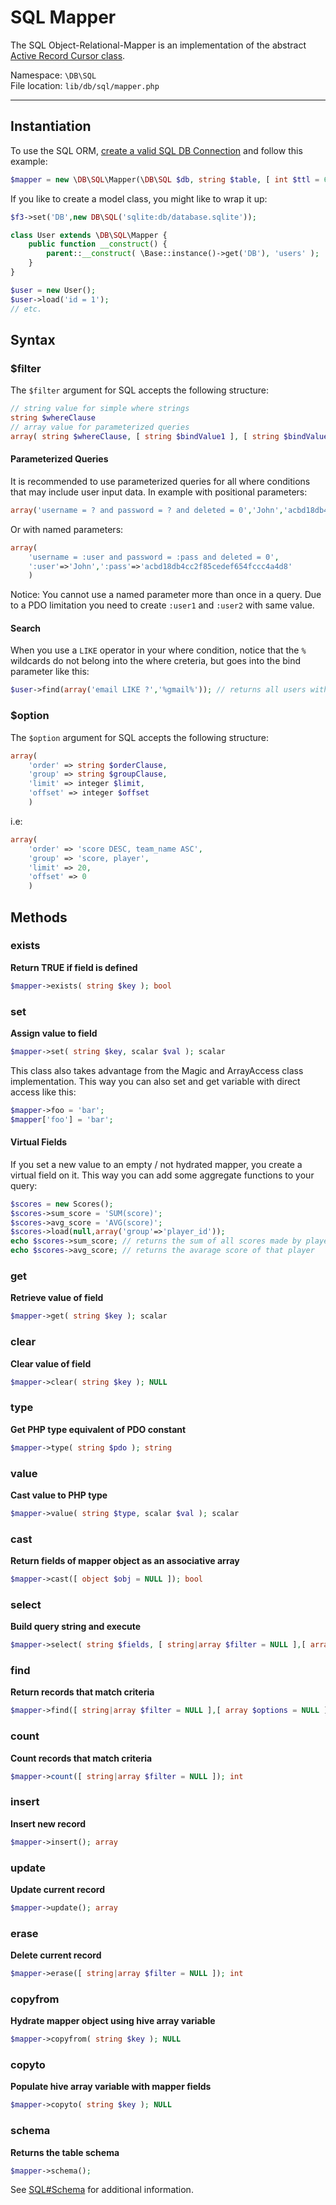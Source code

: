 # SQL Mapper

The SQL Object-Relational-Mapper is an implementation of the abstract [Active Record Cursor class](cursor).

Namespace: `\DB\SQL` <br/>
File location: `lib/db/sql/mapper.php`

---

## Instantiation

To use the SQL ORM, [create a valid SQL DB Connection](sql#constructor) and follow this example:

``` php
$mapper = new \DB\SQL\Mapper(\DB\SQL $db, string $table, [ int $ttl = 60 ])
```

If you like to create a model class, you might like to wrap it up:

``` php
$f3->set('DB',new DB\SQL('sqlite:db/database.sqlite'));

class User extends \DB\SQL\Mapper {
    public function __construct() {
        parent::__construct( \Base::instance()->get('DB'), 'users' );
    }
}

$user = new User();
$user->load('id = 1');
// etc.
```

## Syntax

### $filter

The `$filter` argument for SQL accepts the following structure:

``` php
// string value for simple where strings
string $whereClause
// array value for parameterized queries
array( string $whereClause, [ string $bindValue1 ], [ string $bindValue2 ], [...] )
```

#### Parameterized Queries

It is recommended to use parameterized queries for all where conditions that may include user input data.
In example with positional parameters:

``` php
array('username = ? and password = ? and deleted = 0','John','acbd18db4cc2f85cedef654fccc4a4d8')
```

Or with named parameters:

``` php
array(
    'username = :user and password = :pass and deleted = 0',
    ':user'=>'John',':pass'=>'acbd18db4cc2f85cedef654fccc4a4d8'
    )
```

<div class="alert alert-info">
Notice: You cannot use a named parameter more than once in a query. Due to a PDO limitation you need to create <code>:user1</code> and <code>:user2</code> with same value.
</div>

#### Search

When you use a `LIKE` operator in your where condition, notice that the `%` wildcards do not belong into the where creteria, but goes into the bind parameter like this:

```php
$user->find(array('email LIKE ?','%gmail%')); // returns all users with an email adress at GMAIL
```

### $option

The `$option` argument for SQL accepts the following structure:

``` php
array(
    'order' => string $orderClause,
    'group' => string $groupClause,
    'limit' => integer $limit,
    'offset' => integer $offset
    )
```

i.e:

``` php
array(
    'order' => 'score DESC, team_name ASC',
    'group' => 'score, player',
    'limit' => 20,
    'offset' => 0
    )
```


## Methods

### exists

**Return TRUE if field is defined**

``` php
$mapper->exists( string $key ); bool
```


### set

**Assign value to field**

``` php
$mapper->set( string $key, scalar $val ); scalar
```

This class also takes advantage from the Magic and ArrayAccess class implementation.
This way you can also set and get variable with direct access like this:

``` php
$mapper->foo = 'bar';
$mapper['foo'] = 'bar';
```

#### Virtual Fields

If you set a new value to an empty / not hydrated mapper, you create a virtual field on it. This way you can add some aggregate functions to your query:

``` php
$scores = new Scores();
$scores->sum_score = 'SUM(score)';
$scores->avg_score = 'AVG(score)';
$scores->load(null,array('group'=>'player_id'));
echo $scores->sum_score; // returns the sum of all scores made by player_id
echo $scores->avg_score; // returns the avarage score of that player
```

### get

**Retrieve value of field**

``` php
$mapper->get( string $key ); scalar
```


### clear

**Clear value of field**

``` php
$mapper->clear( string $key ); NULL
```


### type

**Get PHP type equivalent of PDO constant**

``` php
$mapper->type( string $pdo ); string
```


### value

**Cast value to PHP type**

``` php
$mapper->value( string $type, scalar $val ); scalar
```


### cast

**Return fields of mapper object as an associative array**

``` php
$mapper->cast([ object $obj = NULL ]); bool
```


### select

**Build query string and execute**

``` php
$mapper->select( string $fields, [ string|array $filter = NULL ],[ array $options = NULL ],[ int $ttl = 0 ]); array
```


### find

**Return records that match criteria**

``` php
$mapper->find([ string|array $filter = NULL ],[ array $options = NULL ],[ int $ttl = 0 ]); array
```


### count

**Count records that match criteria**

``` php
$mapper->count([ string|array $filter = NULL ]); int
```

### insert
**Insert new record**

``` php
$mapper->insert(); array
```


### update
**Update current record**

``` php
$mapper->update(); array
```


### erase
**Delete current record**

``` php
$mapper->erase([ string|array $filter = NULL ]); int
```


### copyfrom
**Hydrate mapper object using hive array variable**

``` php
$mapper->copyfrom( string $key ); NULL
```


### copyto
**Populate hive array variable with mapper fields**

``` php
$mapper->copyto( string $key ); NULL
```


### schema
**Returns the table schema**

``` php
$mapper->schema();
```

See [SQL#Schema](sql#schema) for additional information.
